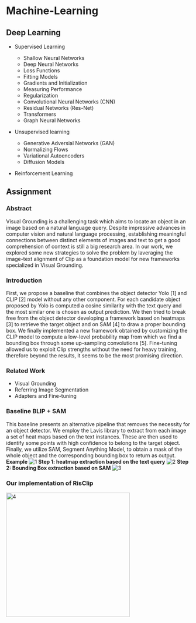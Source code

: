 # Machine-Learning

<!--
## Classic Machine Learning Techniques
-->

## Deep Learning
* Supervised Learning
    -  Shallow Neural Networks
    -  Deep Neural Networks
    -  Loss Functions
    -  Fitting Models
    -  Gradients and Initialization
    -  Measuring Performance
    -  Regularization
    -  Convolutional Neural Networks (CNN)
    -  Residual Networks (Res-Net)
    -  Transformers
    -  Graph Neural Networks

* Unsupervised learning
    -  Generative Adversial Networks (GAN)
    -  Normalizing Flows
    -  Variational Autoencoders
    -  Diffusion Models

* Reinforcement Learning

## Assignment
### Abstract
Visual Grounding is a challenging task which aims to locate an object in an image based on a natural language query. Despite impressive advances in computer vision and natural language processing, establishing meaningful connections between distinct elements of images and text to get a good comprehension of context is still a big research area. In our work, we explored some new strategies to solve the problem by laveraging the image-text alignment of Clip as a foundation model for new frameworks specialized in Visual Grounding.

### Introduction
First, we propose a baseline that combines the object detector Yolo [1] and CLIP [2] model without any other component. For each candidate object proposed by Yolo is computed a cosine similarity with the text query and the most similar one is chosen as output prediction. We then tried to break free from the object detector developing a framework based on heatmaps [3] to retrieve the target object and on SAM [4] to draw a proper bounding box. We finally implemented a new framework obtained by customizing the CLIP model to compute a low-level probability map from which we find a bounding box through some up-sampling convolutions [5]. Fine-tuning allowed us to exploit Clip strengths without the need for heavy training, therefore beyond the results, it seems to be the most promising direction.

### Related Work
- Visual Grounding
- Referring Image Segmentation
- Adapters and Fine-tuning

### Baseline BLIP + SAM
This baseline presents an alternative pipeline that removes the necessity for an object detector.
We employ the Lavis library to extract from each image a set of heat maps based on the text instances. These are then used to identify some points with high confidence to belong to the target object. Finally, we utilize SAM, Segment Anything Model, to obtain a mask of the whole object and the corresponding bounding box to return as output.
**Example**
![1](https://github.com/NicolaMaestri00/Deep-Learning/assets/104208237/142634d3-4b99-4c1f-9f26-1ad7f78323a1)
**Step 1: heatmap extraction based on the text query**
![2](https://github.com/NicolaMaestri00/Deep-Learning/assets/104208237/68e7cd10-1532-4b37-b297-c348fcd776f5)
**Step 2: Bounding Box extraction based on SAM**
![3](https://github.com/NicolaMaestri00/Deep-Learning/assets/104208237/a22cd2a5-c511-4a6b-8350-5067d8c59f68)

### Our implementation of RisClip
<img width="338" alt="4" src="https://github.com/NicolaMaestri00/Deep-Learning/assets/104208237/0617c56f-8c6d-4f67-a3e3-0f7eb31095db">

